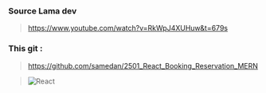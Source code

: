 ### Source Lama dev

> https://www.youtube.com/watch?v=RkWpJ4XUHuw&t=679s

### This git :

> https://github.com/samedan/2501_React_Booking_Reservation_MERN

> ![React](https://github.com/samedan/2501_React_Booking_Reservation_MERN/blob/main/__images/01printscreen.jpg)
